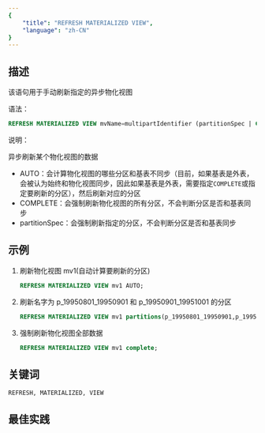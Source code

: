 ```yaml
---
{
    "title": "REFRESH MATERIALIZED VIEW",
    "language": "zh-CN"
}
---
```


<!--
Licensed to the Apache Software Foundation (ASF) under one
or more contributor license agreements.  See the NOTICE file
distributed with this work for additional information
regarding copyright ownership.  The ASF licenses this file
to you under the Apache License, Version 2.0 (the
"License"); you may not use this file except in compliance
with the License.  You may obtain a copy of the License at

  http://www.apache.org/licenses/LICENSE-2.0

Unless required by applicable law or agreed to in writing,
software distributed under the License is distributed on an
"AS IS" BASIS, WITHOUT WARRANTIES OR CONDITIONS OF ANY
KIND, either express or implied.  See the License for the
specific language governing permissions and limitations
under the License.
-->


## 描述

该语句用于手动刷新指定的异步物化视图

语法：

```sql
REFRESH MATERIALIZED VIEW mvName=multipartIdentifier (partitionSpec | COMPLETE | AUTO)
```

说明：

异步刷新某个物化视图的数据

- AUTO：会计算物化视图的哪些分区和基表不同步（目前，如果基表是外表，会被认为始终和物化视图同步，因此如果基表是外表，需要指定`COMPLETE`或指定要刷新的分区），然后刷新对应的分区
- COMPLETE：会强制刷新物化视图的所有分区，不会判断分区是否和基表同步
- partitionSpec：会强制刷新指定的分区，不会判断分区是否和基表同步

## 示例


1. 刷新物化视图 mv1(自动计算要刷新的分区)

    ```sql
    REFRESH MATERIALIZED VIEW mv1 AUTO;
    ```

2. 刷新名字为 p_19950801_19950901 和 p_19950901_19951001 的分区

    ```sql
    REFRESH MATERIALIZED VIEW mv1 partitions(p_19950801_19950901,p_19950901_19951001);
    ```
 
3. 强制刷新物化视图全部数据

    ```sql
    REFRESH MATERIALIZED VIEW mv1 complete;
    ```
   
## 关键词

    REFRESH, MATERIALIZED, VIEW

## 最佳实践

